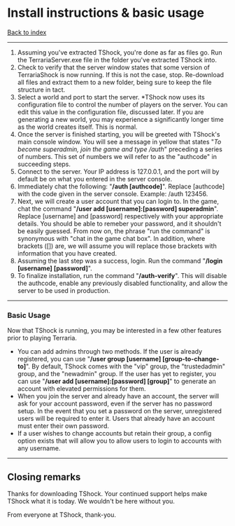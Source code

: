 <link href="https://raw.github.com/clownfart/Markdown-CSS/master/markdown.css" rel="stylesheet"></link>

# Install instructions & basic usage

[Back to index](index.md.html)

----

1. Assuming you've extracted TShock, you're done as far as files go. Run the TerrariaServer.exe file in the folder you've extracted TShock into.
2. Check to verify that the server window states that some version of TerrariaShock is now running. If this is not the case, stop. Re-download all files and extract them to a new folder, being sure to keep the file structure in tact.
3. Select a world and port to start the server. *TShock now uses its configuration file to control the number of players on the server. You can edit this value in the configuration file, discussed later. If you are generating a new world, you may experience a significantly longer time as the world creates itself. This is normal.
4. Once the server is finished starting, you will be greeted with TShock's main console window. You will see a message in yellow that states "*To become superadmin, join the game and type /auth*" preceding a series of numbers. This set of numbers we will refer to as the "authcode" in succeeding steps.
5. Connect to the server. Your IP address is 127.0.0.1, and the port will by default be on what you entered in the server console.
6. Immediately chat the following: "**/auth [authcode]**". Replace [authcode] with the code given in the server console. Example: /auth 123456.
7. Next, we will create a user account that you can login to. In the game, chat the command "**/user add [username]:[password] superadmin**". Replace [username] and [password] respectively with your appropriate details. You should be able to remeber your password, and it shouldn't be easily guessed. From now on, the phrase "run the command" is synonymous with "chat in the game chat box". In addition, where brackets ([]) are, we will assume you will replace those brackets with information that you have created.
8. Assuming the last step was a success, login. Run the command "**/login [username] [password]**".
9. To finalize installation, run the command "**/auth-verify**". This will disable the authcode, enable any previously disabled functionality, and allow the server to be used in production.

----

### Basic Usage<a id="Basics"></a>

Now that TShock is running, you may be interested in a few other features prior to playing Terraria.

* You can add admins through two methods. If the user is already registered, you can use "**/user group [username] [group-to-change-to]**". By default, TShock comes with the "vip" group, the "trustedadmin" group, and the "newadmin" group. If the user has yet to register, you can use "**/user add [username]:[password] [group]**" to generate an account with elevated permissions for them.
* When you join the server and already have an account, the server will ask for your account password, even if the server has no password setup. In the event that you set a password on the server, unregistered users will be required to enter it. Users that already have an account must enter their own password.
* If a user wishes to change accounts but retain their group, a config option exists that will allow you to allow users to login to accounts with any username.

----

## Closing remarks<a id="Closing"></a>

Thanks for downloading TShock. Your continued support helps make TShock what it is today. We wouldn't be here without you.

From everyone at TShock, thank-you.